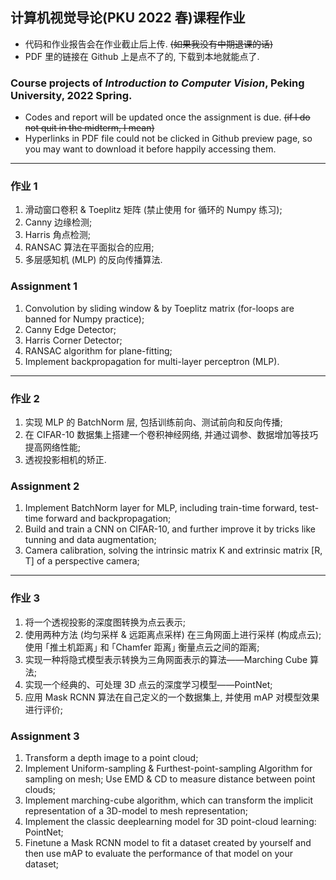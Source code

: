 ## 计算机视觉导论(PKU 2022 春)课程作业
- 代码和作业报告会在作业截止后上传. ~~(如果我没有中期退课的话)~~
- PDF 里的链接在 Github 上是点不了的, 下载到本地就能点了.

### Course projects of *Introduction to Computer Vision*, Peking University, 2022 Spring.
- Codes and report will be updated once the assignment is due. ~~(if I do not quit in the midterm, I mean)~~
- Hyperlinks in PDF file could not be clicked in Github preview page, so you may want to download it before happily accessing them.

---

### 作业 1
1. 滑动窗口卷积 & Toeplitz 矩阵 (禁止使用 for 循环的 Numpy 练习);
2. Canny 边缘检测;
3. Harris 角点检测;
4. RANSAC 算法在平面拟合的应用;
5. 多层感知机 (MLP) 的反向传播算法.

### Assignment 1
1. Convolution by sliding window & by Toeplitz matrix (for-loops are banned for Numpy practice);
2. Canny Edge Detector;
3. Harris Corner Detector;
4. RANSAC algorithm for plane-fitting;
5. Implement backpropagation for multi-layer perceptron (MLP).

---

### 作业 2
1. 实现 MLP 的 BatchNorm 层, 包括训练前向、测试前向和反向传播;
2. 在 CIFAR-10 数据集上搭建一个卷积神经网络, 并通过调参、数据增加等技巧提高网络性能;
3. 透视投影相机的矫正.

### Assignment 2
1. Implement BatchNorm layer for MLP, including train-time forward, test-time forward and backpropagation;
2. Build and train a CNN on CIFAR-10, and further improve it by tricks like tunning and data augmentation;
3. Camera calibration, solving the intrinsic matrix K and extrinsic matrix \[R, T\] of a perspective camera;


---

### 作业 3
1. 将一个透视投影的深度图转换为点云表示;
2. 使用两种方法 (均匀采样 & 远距离点采样) 在三角网面上进行采样 (构成点云); 使用 ｢推土机距离｣ 和 ｢Chamfer 距离｣ 衡量点云之间的距离;
3. 实现一种将隐式模型表示转换为三角网面表示的算法——Marching Cube 算法;
4. 实现一个经典的、可处理 3D 点云的深度学习模型——PointNet;
5. 应用 Mask RCNN 算法在自己定义的一个数据集上, 并使用 mAP 对模型效果进行评价;

### Assignment 3
1. Transform a depth image to a point cloud;
2. Implement Uniform-sampling & Furthest-point-sampling Algorithm for sampling on mesh; Use EMD & CD to measure distance between point clouds;
3. Implement marching-cube algorithm, which can transform the implicit representation of a 3D-model to mesh representation;
4. Implement the classic deeplearning model for 3D point-cloud learning: PointNet;
5. Finetune a Mask RCNN model to fit a dataset created by yourself and then use mAP to evaluate the performance of that model on your dataset;
